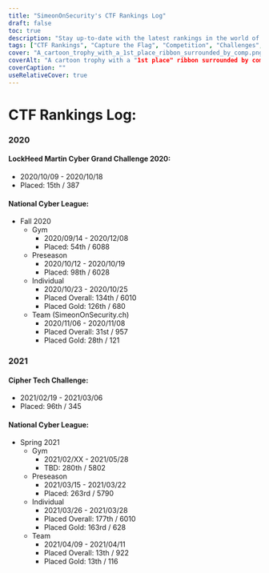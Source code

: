 ```yaml
---
title: "SimeonOnSecurity's CTF Rankings Log"
draft: false
toc: true
description: "Stay up-to-date with the latest rankings in the world of CTFs and challenges with SimeonOnSecurity's CTF Rankings Log"
tags: ["CTF Rankings", "Capture the Flag", "Competition", "Challenges", "LockHeed Martin Cyber Grand Challenge", "National Cyber League", "Cipher Tech Challenge", "Performance", "Placement", "Team", "Individual", "2020", "2021", "Cybersecurity", "Cyber Defense", "CTF Events", "Hacking Competitions", "Information Security", "Security Research"]
cover: "A_cartoon_trophy_with_a_1st_place_ribbon_surrounded_by_comp.png"
coverAlt: "A cartoon trophy with a "1st place" ribbon surrounded by computer screens and cybersecurity symbols like a padlock, shield, and lock and key symbols."
coverCaption: ""
useRelativeCover: true
---
```

# CTF Rankings Log:
### 2020
#### LockHeed Martin Cyber Grand Challenge 2020:
- 2020/10/09 - 2020/10/18
- Placed: 15th / 387
#### National Cyber League:
- Fall 2020
	- Gym 
		- 2020/09/14 - 2020/12/08
		- Placed: 54th / 6088
	- Preseason 
		- 2020/10/12 - 2020/10/19
		- Placed: 98th / 6028
	- Individual 
		- 2020/10/23 - 2020/10/25
		- Placed Overall: 134th / 6010
		- Placed Gold: 126th / 680
	- Team (SimeonOnSecurity.ch)
		- 2020/11/06 - 2020/11/08
		- Placed Overall: 31st / 957
		- Placed Gold: 28th / 121
### 2021
#### Cipher Tech Challenge:
- 2021/02/19 - 2021/03/06
- Placed: 96th / 345
#### National Cyber League:
- Spring 2021
	- Gym 
		- 2021/02/XX - 2021/05/28
		- TBD: 280th / 5802
	- Preseason 
		- 2021/03/15 - 2021/03/22
		- Placed: 263rd / 5790
	- Individual 
		- 2021/03/26 - 2021/03/28
		- Placed Overall: 177th / 6010
		- Placed Gold: 163rd / 628
	- Team
		- 2021/04/09 - 2021/04/11
		- Placed Overall: 13th / 922
		- Placed Gold: 13th / 116
